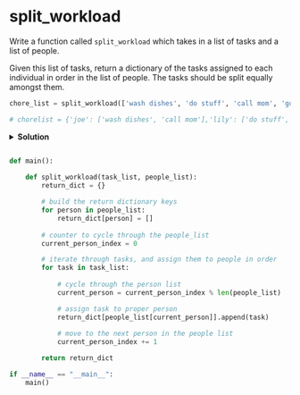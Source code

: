 # split_workload 

Write a function called `split_workload` which takes in a list of tasks and a list of people. 

Given this list of tasks, return a dictionary of the tasks assigned to each individual in order in the list of people. The tasks should be split equally amongst them.

```python
chore_list = split_workload(['wash dishes', 'do stuff', 'call mom', 'go to california'], ['joe', 'lily'])

# chorelist = {'joe': ['wash dishes', 'call mom'],'lily': ['do stuff', 'go to california']}
```

<details><summary><b>Solution</b><summary>

```python

def main():
    
    def split_workload(task_list, people_list):
        return_dict = {}

        # build the return dictionary keys
        for person in people_list:
            return_dict[person] = []
        
        # counter to cycle through the people_list
        current_person_index = 0

        # iterate through tasks, and assign them to people in order
        for task in task_list:
            
            # cycle through the person list
            current_person = current_person_index % len(people_list)

            # assign task to proper person
            return_dict[people_list[current_person]].append(task)
            
            # move to the next person in the people list
            current_person_index += 1

        return return_dict

if __name__ == "__main__":
    main()
```
</details>